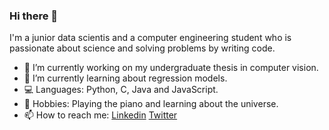 ### Hi there 👋

I'm a junior data scientis and a computer engineering student who is passionate about science and solving problems by writing code.

- 🔭 I’m currently working on my undergraduate thesis in computer vision.
- 🌱 I’m currently learning about regression models.
- 💻 Languages: Python, C, Java and JavaScript.
- 🌌 Hobbies: Playing the piano and learning about the universe.
- 📫 How to reach me: [Linkedin](https://www.linkedin.com/in/mariliafernandez/) [Twitter](https://twitter.com/marilia_fz)

